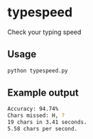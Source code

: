 # typespeed

Check your typing speed

## Usage

```bash
python typespeed.py
```

## Example output

```bash
Accuracy: 94.74%
Chars missed: H, ?
19 chars in 3.41 seconds.
5.58 chars per second.
```
